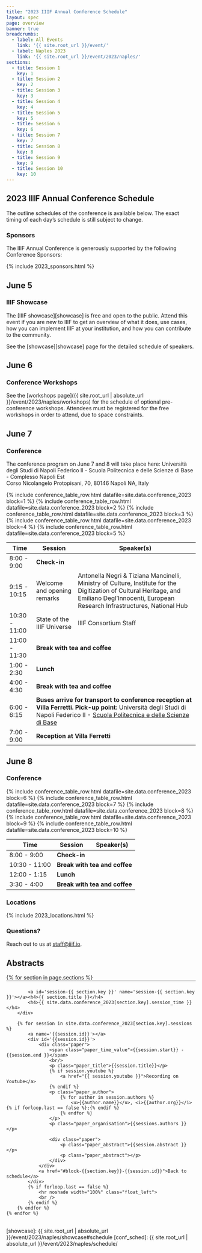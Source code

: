 ```yaml
---
title: "2023 IIIF Annual Conference Schedule"
layout: spec
page: overview
banner: true 
breadcrumbs:
  - label: All Events
    link: '{{ site.root_url }}/event/'
  - label: Naples 2023
    link: '{{ site.root_url }}/event/2023/naples/'
sections:
  - title: Session 1
    key: 1
  - title: Session 2
    key: 2
  - title: Session 3
    key: 3
  - title: Session 4
    key: 4
  - title: Session 5
    key: 5
  - title: Session 6
    key: 6
  - title: Session 7
    key: 7
  - title: Session 8
    key: 8
  - title: Session 9
    key: 9
  - title: Session 10
    key: 10
---
```


## 2023 IIIF Annual Conference Schedule

The outline schedules of the conference is available below. The exact timing of each day’s schedule is still subject to change.

<!-- ### **Register**

* Please register for the conference using Conftool. Payment must be submitted following your registration via Paypal using a credit card number, or via check. You can register [here](https://www.conftool.org/iiif2023/index.php?page=index).


* Registration for the IIIF showcase is free.
* Costs for the conference will be €480 for a general ticket, €230 for a [consortium members]({{ site.root_url | absolute_url }}/community/consortium) ticket. -->

### **Sponsors**

The IIIF Annual Conference is generously supported by the following Conference Sponsors:

{% include 2023_sponsors.html %} 

## June 5
### IIIF Showcase

The [IIIF showcase][showcase] is free and open to the public. Attend this event if you are new to IIIF to get an overview of what it does, use cases, how you can implement IIIF at your institution, and how you can contribute to the community.

See the [showcase][showcase] page for the detailed schedule of speakers.

## June 6
### Conference Workshops

See the [workshops page]({{ site.root_url | absolute_url }}/event/2023/naples/workshops) for the schedule of optional pre-conference workshops. Attendees must be registered for the free workshops in order to attend, due to space constraints. 


## June 7
### Conference 

The conference program on June 7 and 8 will take place here:
Università degli Studi di Napoli Federico II - Scuola Politecnica e delle Scienze di Base - Complesso Napoli Est<br>
Corso Nicolangelo Protopisani, 70, 80146 Napoli NA, Italy

<table class="api-table">
    <thead>
        <tr>
            <th>Time</th>
            <th>Session</th>
            <th>Speaker(s)</th>
        </tr>
    </thead>
    <tr>
        <td>8:00 - 9:00</td>
        <td colspan="3"><b>Check-in</b></td>
    </tr>    
    <tr>
        <td>9:15 - 10:15</td>
        <td>Welcome and opening remarks</td>
        <td>Antonella Negri & Tiziana Mancinelli, Ministry of Culture, Institute for the Digitization of Cultural Heritage, and Emiliano Degl’Innocenti, European Research Infrastructures, National Hub</td>
    </tr>    
    <tr>
        <td>10:30 - 11:00</td>
        <td>State of the IIIF Universe</td>
        <td> IIIF Consortium Staff</td>
    </tr>
      <tr>
        <td>11:00 - 11:30</td>
        <td colspan="3"><b>Break with tea and coffee</b></td>
    </tr>   
    {% include conference_table_row.html datafile=site.data.conference_2023 block=1 %}
    {% include conference_table_row.html datafile=site.data.conference_2023 block=2 %}
    <tr>
        <td>1:00 - 2:30 </td>
        <td colspan="3"><b>Lunch</b></td>
    </tr>    
    {% include conference_table_row.html datafile=site.data.conference_2023 block=3 %}    
    {% include conference_table_row.html datafile=site.data.conference_2023 block=4 %}
  <tr>
        <td>4:00 - 4:30 </td>
        <td colspan="3"><b>Break with tea and coffee</b></td>
    </tr>    
    {% include conference_table_row.html datafile=site.data.conference_2023 block=5 %}
    <tr>
        <td>6:00 - 6:15 </td>
        <td colspan="3"><b>Buses arrive for transport to conference reception at Villa Ferretti. Pick-up point:</b> Università degli Studi di Napoli Federico II - <a href="https://goo.gl/maps/ZTRz3thWkwFcuCyU6">Scuola Politecnica e delle Scienze di Base</a></td>
    </tr>
        <tr>
        <td>7:00 - 9:00 </td>
        <td colspan="3"><b>Reception at Villa Ferretti</b></td>
    </tr>  
</table>

## June 8
### Conference 

<table class="api-table">
    <thead>
        <tr>
            <th>Time</th>
            <th>Session</th>
            <th>Speaker(s)</th>
        </tr>
    </thead>
    <tr>
        <td>8:00 - 9:00</td>
        <td colspan="3"><b>Check-in</b></td>
    </tr>  
    {% include conference_table_row.html datafile=site.data.conference_2023 block=6 %}
    <tr>
        <td>10:30 - 11:00 </td>
        <td colspan="3"><b>Break with tea and coffee</b></td>
    </tr>    
    {% include conference_table_row.html datafile=site.data.conference_2023 block=7 %}
    <tr>
        <td>12:00 - 1:15 </td>
        <td colspan="3"><b>Lunch</b></td>
    </tr>    
    {% include conference_table_row.html datafile=site.data.conference_2023 block=8 %}  
    {% include conference_table_row.html datafile=site.data.conference_2023 block=9 %}
    <tr>
        <td>3:30 - 4:00 </td>
        <td colspan="3"><b>Break with tea and coffee</b></td>
    </tr>    
    {% include conference_table_row.html datafile=site.data.conference_2023 block=10 %}
</table>


### Locations

{% include 2023_locations.html %} 

### **Questions?**

Reach out to us at staff@iiif.io.



<style>
  .paper_time_value {font-weight: bold;}
  .paper_abstract {
    /*display: none;*/
    padding: 0 0 0 10%;
  }
  .paper_title {
    font-weight: bold;
    font-size: 1.5rem !important;
   }
</style>

## Abstracts 

<div class="topline_printonly left">
    {% for section in page.sections %}
        <div class='navbar_breadcrumb' style='float:none; width:auto; padding:8px 0 3px 0; border: 0; border-top: 1px solid #666666;'>

            <a id='session-{{ section.key }}' name='session-{{ section.key }}'></a><h4>{{ section.title }}</h4>
            <h4>{{ site.data.conference_2023[section.key].session_time }}</h4>
        </div>

        {% for session in site.data.conference_2023[section.key].sessions %}
            <a name='{{session.id}}'></a>
            <div id='{{session.id}}'>
                <div class="paper">
                    <span class="paper_time_value">{{session.start}} - {{session.end }}</span>
                    <br/>
                    <p class="paper_title">{{session.title}}</p>
                    {% if session.youtube %}
                        <a href="{{ session.youtube }}">Recording on Youtube</a>
                    {% endif %}
                    <p class="paper_author">
                        {% for author in session.authors %}
                            <u>{{author.name}}</u>, <i>{{author.org}}</i>{% if forloop.last == false %};{% endif %}
                        {% endfor %}
                    </p>
                    <p class="paper_organisation">{{sessions.authors }}</p>
                    
                    <div class="paper">
                        <p class="paper_abstract">{{session.abstract }}</p>
                        <p class="paper_abstract"></p>
                    </div>
                </div>
                <a href="#block-{{section.key}}-{{session.id}}">Back to schedule</a>
            </div>
            {% if forloop.last == false %}
                <hr noshade width="100%" class="float_left">
                <br />
            {% endif %}
        {% endfor %}        
    {% endfor %}        
</div>

[showcase]: {{ site.root_url | absolute_url }}/event/2023/naples/showcase#schedule
[conf_sched]: {{ site.root_url | absolute_url }}/event/2023/naples/schedule/
